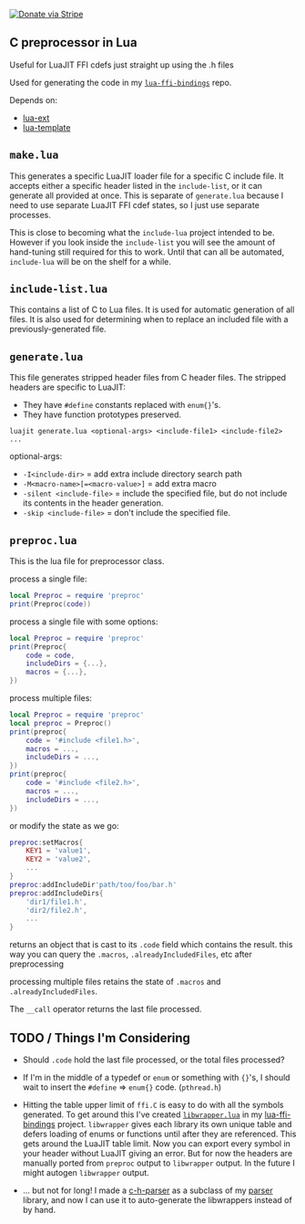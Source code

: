 [![Donate via Stripe](https://img.shields.io/badge/Donate-Stripe-green.svg)](https://buy.stripe.com/00gbJZ0OdcNs9zi288)<br>

## C preprocessor in Lua

Useful for LuaJIT FFI cdefs just straight up using the .h files

Used for generating the code in my [`lua-ffi-bindings`](https://github.com/thenumbernine/lua-ffi-bindings) repo.

Depends on:
- [lua-ext](https://github.com/thenumbernine/lua-ext)
- [lua-template](https://github.com/thenumbernine/lua-template)

## `make.lua` ##

This generates a specific LuaJIT loader file for a specific C include file.
It accepts either a specific header listed in the `include-list`, or it can generate all provided at once.
This is separate of `generate.lua` because I need to use separate LuaJIT FFI cdef states, so I just use separate processes.

This is close to becoming what the `include-lua` project intended to be.
However if you look inside the `include-list` you will see the amount of hand-tuning still required for this to work.
Until that can all be automated, `include-lua` will be on the shelf for a while.

## `include-list.lua` ##

This contains a list of C to Lua files.
It is used for automatic generation of all files.
It is also used for determining when to replace an included file with a previously-generated file.

## `generate.lua` ##

This file generates stripped header files from C header files.
The stripped headers are specific to LuaJIT:
- They have `#define` constants replaced with `enum{}`'s.
- They have function prototypes preserved.

`luajit generate.lua <optional-args> <include-file1> <include-file2> ...`

optional-args:
- `-I<include-dir>` = add extra include directory search path
- `-M<macro-name>[=<macro-value>]` = add extra macro
- `-silent <include-file>` = include the specified file, but do not include its contents in the header generation.
- `-skip <include-file>` = don't include the specified file.

## `preproc.lua` ##

This is the lua file for preprocessor class.

process a single file:
``` Lua
local Preproc = require 'preproc'
print(Preproc(code))
```

process a single file with some options:
``` Lua
local Preproc = require 'preproc'
print(Preproc{
	code = code,
	includeDirs = {...},
	macros = {...},
})
```

process multiple files:
``` Lua
local Preproc = require 'preproc'
local preproc = Preproc()
print(preproc{
	code = '#include <file1.h>',
	macros = ...,
	includeDirs = ...,
})
print(preproc{
	code = '#include <file2.h>',
	macros = ...,
	includeDirs = ...,
})

```

or modify the state as we go:
``` Lua
preproc:setMacros{
	KEY1 = 'value1',
	KEY2 = 'value2',
	...
}
preproc:addIncludeDir'path/too/foo/bar.h'
preproc:addIncludeDirs{
	'dir1/file1.h',
	'dir2/file2.h',
	...
}
```

returns an object that is cast to its `.code` field which contains the result.
this way you can query the `.macros`, `.alreadyIncludedFiles`, etc after preprocessing

processing multiple files retains the state of `.macros` and `.alreadyIncludedFiles`.

The `__call` operator returns the last file processed.

## TODO / Things I'm Considering

- Should `.code` hold the last file processed, or the total files processed?

- If I'm in the middle of a typedef or `enum` or something with `{}`'s, I should wait to insert the `#define` => `enum{}` code.  (`pthread.h`)

- Hitting the table upper limit of `ffi.C` is easy to do with all the symbols generated.
To get around this I've created [`libwrapper.lua`](https://github.com/thenumbernine/lua-ffi-bindings/blob/master/libwrapper.lua) in my [lua-ffi-bindings](https://github.com/thenumbernine/lua-ffi-bindings) project.
`libwrapper` gives each library its own unique table and defers loading of enums or functions until after they are referenced.
This gets around the LuaJIT table limit.  Now you can export every symbol in your header without LuaJIT giving an error.
But for now the headers are manually ported from `preproc` output to `libwrapper` output.  In the future I might autogen `libwrapper` output.
- ... but not for long!  I made a [c-h-parser](https://github.com/thenumbernine/c-h-parser-lua) as a subclass of my [parser](https://github.com/thenumbernine/lua-parser) library, and now I can use it to auto-generate the libwrappers instead of by hand.
